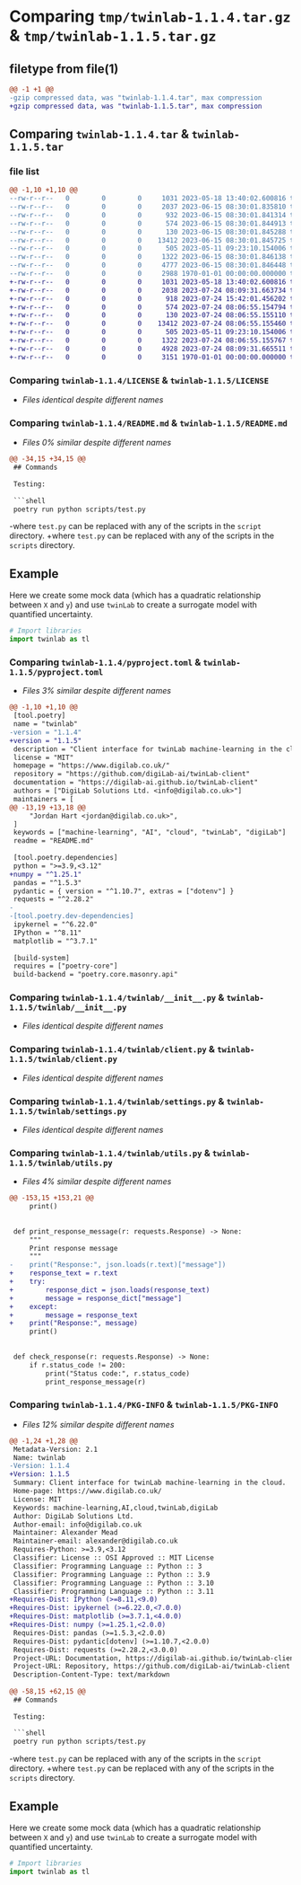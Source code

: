 # Comparing `tmp/twinlab-1.1.4.tar.gz` & `tmp/twinlab-1.1.5.tar.gz`

## filetype from file(1)

```diff
@@ -1 +1 @@
-gzip compressed data, was "twinlab-1.1.4.tar", max compression
+gzip compressed data, was "twinlab-1.1.5.tar", max compression
```

## Comparing `twinlab-1.1.4.tar` & `twinlab-1.1.5.tar`

### file list

```diff
@@ -1,10 +1,10 @@
--rw-r--r--   0        0        0     1031 2023-05-18 13:40:02.600816 twinlab-1.1.4/LICENSE
--rw-r--r--   0        0        0     2037 2023-06-15 08:30:01.835810 twinlab-1.1.4/README.md
--rw-r--r--   0        0        0      932 2023-06-15 08:30:01.841314 twinlab-1.1.4/pyproject.toml
--rw-r--r--   0        0        0      574 2023-06-15 08:30:01.844913 twinlab-1.1.4/twinlab/__init__.py
--rw-r--r--   0        0        0      130 2023-06-15 08:30:01.845288 twinlab-1.1.4/twinlab/_version.py
--rw-r--r--   0        0        0    13412 2023-06-15 08:30:01.845725 twinlab-1.1.4/twinlab/client.py
--rw-r--r--   0        0        0      505 2023-05-11 09:23:10.154006 twinlab-1.1.4/twinlab/plotting.py
--rw-r--r--   0        0        0     1322 2023-06-15 08:30:01.846138 twinlab-1.1.4/twinlab/settings.py
--rw-r--r--   0        0        0     4777 2023-06-15 08:30:01.846448 twinlab-1.1.4/twinlab/utils.py
--rw-r--r--   0        0        0     2988 1970-01-01 00:00:00.000000 twinlab-1.1.4/PKG-INFO
+-rw-r--r--   0        0        0     1031 2023-05-18 13:40:02.600816 twinlab-1.1.5/LICENSE
+-rw-r--r--   0        0        0     2038 2023-07-24 08:09:31.663734 twinlab-1.1.5/README.md
+-rw-r--r--   0        0        0      918 2023-07-24 15:42:01.456202 twinlab-1.1.5/pyproject.toml
+-rw-r--r--   0        0        0      574 2023-07-24 08:06:55.154794 twinlab-1.1.5/twinlab/__init__.py
+-rw-r--r--   0        0        0      130 2023-07-24 08:06:55.155110 twinlab-1.1.5/twinlab/_version.py
+-rw-r--r--   0        0        0    13412 2023-07-24 08:06:55.155460 twinlab-1.1.5/twinlab/client.py
+-rw-r--r--   0        0        0      505 2023-05-11 09:23:10.154006 twinlab-1.1.5/twinlab/plotting.py
+-rw-r--r--   0        0        0     1322 2023-07-24 08:06:55.155767 twinlab-1.1.5/twinlab/settings.py
+-rw-r--r--   0        0        0     4928 2023-07-24 08:09:31.665511 twinlab-1.1.5/twinlab/utils.py
+-rw-r--r--   0        0        0     3151 1970-01-01 00:00:00.000000 twinlab-1.1.5/PKG-INFO
```

### Comparing `twinlab-1.1.4/LICENSE` & `twinlab-1.1.5/LICENSE`

 * *Files identical despite different names*

### Comparing `twinlab-1.1.4/README.md` & `twinlab-1.1.5/README.md`

 * *Files 0% similar despite different names*

```diff
@@ -34,15 +34,15 @@
 ## Commands
 
 Testing:
 
 ```shell
 poetry run python scripts/test.py
 ```
-where `test.py` can be replaced with any of the scripts in the `script` directory.
+where `test.py` can be replaced with any of the scripts in the `scripts` directory.
 
 ## Example
 
 Here we create some mock data (which has a quadratic relationship between `X` and `y`) and use `twinLab` to create a surrogate model with quantified uncertainty.
 ```python
 # Import libraries
 import twinlab as tl
```

### Comparing `twinlab-1.1.4/pyproject.toml` & `twinlab-1.1.5/pyproject.toml`

 * *Files 3% similar despite different names*

```diff
@@ -1,10 +1,10 @@
 [tool.poetry]
 name = "twinlab"
-version = "1.1.4"
+version = "1.1.5"
 description = "Client interface for twinLab machine-learning in the cloud."
 license = "MIT"
 homepage = "https://www.digilab.co.uk/"
 repository = "https://github.com/digiLab-ai/twinLab-client"
 documentation = "https://digilab-ai.github.io/twinLab-client"
 authors = ["DigiLab Solutions Ltd. <info@digilab.co.uk>"]
 maintainers = [
@@ -13,19 +13,18 @@
     "Jordan Hart <jordan@digilab.co.uk>",
 ]
 keywords = ["machine-learning", "AI", "cloud", "twinLab", "digiLab"]
 readme = "README.md"
 
 [tool.poetry.dependencies]
 python = ">=3.9,<3.12"
+numpy = "^1.25.1"
 pandas = "^1.5.3"
 pydantic = { version = "^1.10.7", extras = ["dotenv"] }
 requests = "^2.28.2"
-
-[tool.poetry.dev-dependencies]
 ipykernel = "^6.22.0"
 IPython = "^8.11"
 matplotlib = "^3.7.1"
 
 [build-system]
 requires = ["poetry-core"]
 build-backend = "poetry.core.masonry.api"
```

### Comparing `twinlab-1.1.4/twinlab/__init__.py` & `twinlab-1.1.5/twinlab/__init__.py`

 * *Files identical despite different names*

### Comparing `twinlab-1.1.4/twinlab/client.py` & `twinlab-1.1.5/twinlab/client.py`

 * *Files identical despite different names*

### Comparing `twinlab-1.1.4/twinlab/settings.py` & `twinlab-1.1.5/twinlab/settings.py`

 * *Files identical despite different names*

### Comparing `twinlab-1.1.4/twinlab/utils.py` & `twinlab-1.1.5/twinlab/utils.py`

 * *Files 4% similar despite different names*

```diff
@@ -153,15 +153,21 @@
     print()
 
 
 def print_response_message(r: requests.Response) -> None:
     """
     Print response message
     """
-    print("Response:", json.loads(r.text)["message"])
+    response_text = r.text
+    try:
+        response_dict = json.loads(response_text)
+        message = response_dict["message"]
+    except:
+        message = response_text
+    print("Response:", message)
     print()
 
 
 def check_response(r: requests.Response) -> None:
     if r.status_code != 200:
         print("Status code:", r.status_code)
         print_response_message(r)
```

### Comparing `twinlab-1.1.4/PKG-INFO` & `twinlab-1.1.5/PKG-INFO`

 * *Files 12% similar despite different names*

```diff
@@ -1,24 +1,28 @@
 Metadata-Version: 2.1
 Name: twinlab
-Version: 1.1.4
+Version: 1.1.5
 Summary: Client interface for twinLab machine-learning in the cloud.
 Home-page: https://www.digilab.co.uk/
 License: MIT
 Keywords: machine-learning,AI,cloud,twinLab,digiLab
 Author: DigiLab Solutions Ltd.
 Author-email: info@digilab.co.uk
 Maintainer: Alexander Mead
 Maintainer-email: alexander@digilab.co.uk
 Requires-Python: >=3.9,<3.12
 Classifier: License :: OSI Approved :: MIT License
 Classifier: Programming Language :: Python :: 3
 Classifier: Programming Language :: Python :: 3.9
 Classifier: Programming Language :: Python :: 3.10
 Classifier: Programming Language :: Python :: 3.11
+Requires-Dist: IPython (>=8.11,<9.0)
+Requires-Dist: ipykernel (>=6.22.0,<7.0.0)
+Requires-Dist: matplotlib (>=3.7.1,<4.0.0)
+Requires-Dist: numpy (>=1.25.1,<2.0.0)
 Requires-Dist: pandas (>=1.5.3,<2.0.0)
 Requires-Dist: pydantic[dotenv] (>=1.10.7,<2.0.0)
 Requires-Dist: requests (>=2.28.2,<3.0.0)
 Project-URL: Documentation, https://digilab-ai.github.io/twinLab-client
 Project-URL: Repository, https://github.com/digiLab-ai/twinLab-client
 Description-Content-Type: text/markdown
 
@@ -58,15 +62,15 @@
 ## Commands
 
 Testing:
 
 ```shell
 poetry run python scripts/test.py
 ```
-where `test.py` can be replaced with any of the scripts in the `script` directory.
+where `test.py` can be replaced with any of the scripts in the `scripts` directory.
 
 ## Example
 
 Here we create some mock data (which has a quadratic relationship between `X` and `y`) and use `twinLab` to create a surrogate model with quantified uncertainty.
 ```python
 # Import libraries
 import twinlab as tl
```

